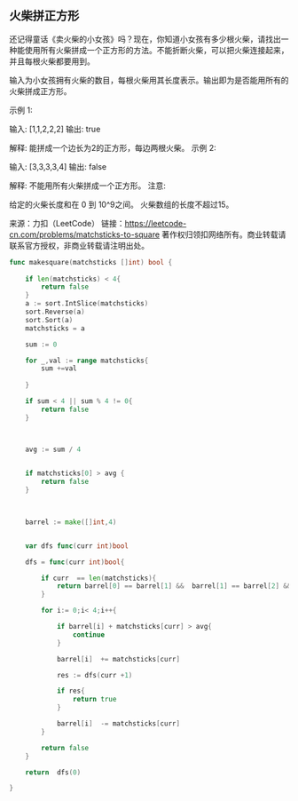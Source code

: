  ## 火柴拼正方形

还记得童话《卖火柴的小女孩》吗？现在，你知道小女孩有多少根火柴，请找出一种能使用所有火柴拼成一个正方形的方法。不能折断火柴，可以把火柴连接起来，并且每根火柴都要用到。

输入为小女孩拥有火柴的数目，每根火柴用其长度表示。输出即为是否能用所有的火柴拼成正方形。

示例 1:

输入: [1,1,2,2,2]
输出: true

解释: 能拼成一个边长为2的正方形，每边两根火柴。
示例 2:

输入: [3,3,3,3,4]
输出: false

解释: 不能用所有火柴拼成一个正方形。
注意:

给定的火柴长度和在 0 到 10^9之间。
火柴数组的长度不超过15。

来源：力扣（LeetCode）
链接：https://leetcode-cn.com/problems/matchsticks-to-square
著作权归领扣网络所有。商业转载请联系官方授权，非商业转载请注明出处。
```go
func makesquare(matchsticks []int) bool {
    
    if len(matchsticks) < 4{
        return false
    }
    a := sort.IntSlice(matchsticks)
    sort.Reverse(a)
    sort.Sort(a)
    matchsticks = a

    sum := 0

    for _,val := range matchsticks{
        sum +=val
        
    }

    if sum < 4 || sum % 4 != 0{
        return false
    }



    avg := sum / 4
    

    if matchsticks[0] > avg {
        return false
    }

    

    barrel := make([]int,4)


    var dfs func(curr int)bool

    dfs = func(curr int)bool{

        if curr  == len(matchsticks){            
            return barrel[0] == barrel[1] &&  barrel[1] == barrel[2] && barrel[2] == barrel[3]
        }

        for i:= 0;i< 4;i++{

            if barrel[i] + matchsticks[curr] > avg{
                continue
            }

            barrel[i]  += matchsticks[curr]

            res := dfs(curr +1)

            if res{
                return true
            }

            barrel[i]  -= matchsticks[curr]
        }

        return false
    }

    return  dfs(0)

}


```

